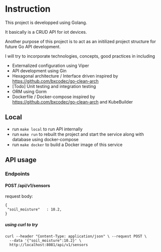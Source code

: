 # Instruction

This project is developped using Golang.

It basically is a CRUD API for iot devices.

Another purpose of this project is to act as an initilized project structure for future Go API development.

I will try to incorporate technologies, concepts, good practices in including

- Externalized configuration using Viper
- API development using Gin
- Hexagonal architecture / Interface driven inspired by https://github.com/bxcodec/go-clean-arch
- [Todo] Unit testing and integration testing
- ORM using Gorm
- Dockerfile / Docker-compose inspired by https://github.com/bxcodec/go-clean-arch and KubeBuilder


## Local

- run `make local` to run API internally
- run `make run` to rebuilt the project and start the service along with database using docker-compose
- run `make docker` to build a Docker image of this service

## API usage

### Endpoints

#### POST /api/v1/sensors

request body:

```
{
 "soil_moisture"   : 10.2,
}
```

##### using curl to try

```
curl --header "Content-Type: application/json" \ --request POST \
  --data '{"soil_moisture":10.2}' \
  http://localhost:8081/api/v1/sensors
```